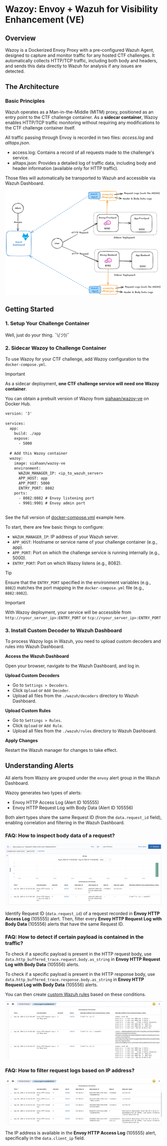# Wazoy: Envoy + Wazuh for Visibility Enhancement (VE)

## Overview
Wazoy is a Dockerized Envoy Proxy with a pre-configured Wazuh Agent, designed to capture and monitor traffic for any hosted CTF challenges. It automatically collects HTTP/TCP traffic, including both body and headers, and sends this data directly to Wazuh for analysis if any issues are detected.

## The Architecture 

### Basic Principles

Wazuh operates as a Man-in-the-Middle (MITM) proxy, positioned as an entry point to the CTF challenge container. As a **sidecar container**, Wazoy enables HTTP/TCP traffic monitoring without requiring any modifications to the CTF challenge container itself.

<!-- For example, your CTF challenge runs on port `:5000`, and you configure Wazoy to listen on port `:8000`. Envoy will intercept and log all traffic, then redirect them to the `:5000` service. You can choose any port for Wazoy to listen on, not just `:8000`. -->

All traffic passing through Envoy is recorded in two files: *access.log* and *alltaps.json*. 
- access.log: Contains a record of all requests made to the challenge's service.
- alltaps.json: Provides a detailed log of traffic data, including body and header information (available only for HTTP traffic).

Those files will automatically be transported to Wazuh and accessible via Wazuh Dashboard.

![alt text](./graphics/architecture.png)

## Getting Started
### 1. Setup Your Challenge Container
Well, just do your thing. ¯\\_(ツ)_/¯

### 2. Sidecar Wazoy to Challenge Container

To use Wazoy for your CTF challenge, add Wazoy configuration to the `docker-compose.yml`.

> [!IMPORTANT]  
> As a sidecar deployment, **one CTF challenge service will need one Wazoy container**.

You can obtain a prebuilt version of Wazoy from [siahaan/wazoy-ve](https://hub.docker.com/repository/docker/siahaan/wazoy-ve) on Docker Hub.

```
version: '3'

services:
  app:
    build: ./app
    expose:
      - 5000
  
  # Add this Wazoy container
  wazoy:
    image: siahaan/wazoy-ve
    environment:
      WAZUH_MANAGER_IP: <ip_to_wazuh_server>
      APP_HOST: app
      APP_PORT: 5000
      ENTRY_PORT: 8082 
    ports:
      - 8082:8082 # Envoy listening port
      - 9901:9901 # Envoy admin port
    
```
See the full version of [docker-compose.yml](./dist/docker-compose.yml.example) example here.

To start, there are few basic things to configure:
- `WAZUH_MANAGER_IP`: IP address of your Wazuh server.
- `APP_HOST`: Hostname or service name of your challenge container (e.g., app).
- `APP_PORT`: Port on which the challenge service is running internally (e.g., 5000).
- `ENTRY_PORT`:  Port on which Wazoy listens (e.g., 8082).

> [!TIP]
> Ensure that the `ENTRY_PORT` specified in the environment variables (e.g., `8082`) matches the port mapping in the `docker-compose.yml` file (e.g., `8082:8082`).

> [!IMPORTANT]  
> With Wazoy deployment, your service will be accessible from `http://<your_server_ip>:ENTRY_PORT` or `tcp://<your_server_ip>:ENTRY_PORT`

### 3. Install Custom Decoder to Wazuh Dashboard

To process Wazoy logs in Wazuh, you need to upload custom decoders and rules into Wazuh Dashboard.

**Access the Wazuh Dashboard**

Open your browser, navigate to the Wazuh Dashboard, and log in.

**Upload Custom Decoders**

- Go to `Settings > Decoders`.
- Click `Upload` or `Add Decoder`.
- Upload all files from the `./wazuh/decoders` directory to Wazuh Dashboard.

**Upload Custom Rules**

- Go to `Settings > Rules`.
- Click `Upload` or `Add Rule`.
- Upload all files from the `./wazuh/rules` directory to Wazuh Dashboard.

**Apply Changes**

Restart the Wazuh manager for changes to take effect.

## Understanding Alerts

All alerts from Wazoy are grouped under the `envoy` alert group in the Wazuh Dashboard.

Wazoy generates two types of alerts:

- Envoy HTTP Access Log (Alert ID 105555)
- Envoy HTTP Request Log with Body Data (Alert ID 105556)

Both alert types share the same Request ID (from the `data.request_id` field), enabling correlation and filtering in the Wazuh Dashboard.

### FAQ: How to inspect body data of a request?

<!-- ![alt text](./graphics/filter-by-requestid.png) -->
![alt text](./graphics/105555-105556-log-correlation.png)

Identify Request ID (`data.request_id`) of a request recorded in **Envoy HTTP Access Log** (105555) alert. Then, filter every **Envoy HTTP Request Log with Body Data** (105556) alerts that have the same Request ID.

### FAQ: How to detect if certain payload is contained in the traffic?
To check if a specific payload is present in the HTTP request body, use `data.http_buffered_trace.request.body.as_string` in **Envoy HTTP Request Log with Body Data** (105556) alerts.

To check if a specific payload is present in the HTTP response body, use `data.http_buffered_trace.response.body.as_string` in **Envoy HTTP Request Log with Body Data** (105556) alerts.

You can then create [custom Wazuh rules](https://documentation.wazuh.com/current/user-manual/ruleset/rules/custom.html) based on these conditions. 

![alt text](./graphics/http-body-data-log.png)

### FAQ: How to filter request logs based on IP address?

<!-- ![alt text](./graphics/filter-by-ipaddress.png) -->

![alt text](./graphics/http-access-log.png)

The IP address is available in the **Envoy HTTP Access Log** (105555) alert, specifically in the `data.client_ip` field.

